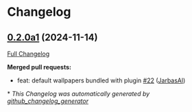 # Changelog

## [0.2.0a1](https://github.com/OpenVoiceOS/ovos-PHAL-plugin-wallpaper-manager/tree/0.2.0a1) (2024-11-14)

[Full Changelog](https://github.com/OpenVoiceOS/ovos-PHAL-plugin-wallpaper-manager/compare/0.1.2...0.2.0a1)

**Merged pull requests:**

- feat: default wallpapers bundled with plugin [\#22](https://github.com/OpenVoiceOS/ovos-PHAL-plugin-wallpaper-manager/pull/22) ([JarbasAl](https://github.com/JarbasAl))



\* *This Changelog was automatically generated by [github_changelog_generator](https://github.com/github-changelog-generator/github-changelog-generator)*
